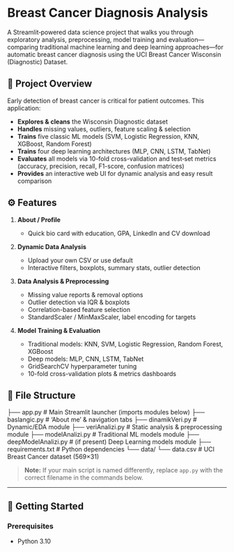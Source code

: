 # Breast Cancer Diagnosis Analysis

A Streamlit‐powered data science project that walks you through exploratory analysis, preprocessing, model training and evaluation—comparing traditional machine learning and deep learning approaches—for automatic breast cancer diagnosis using the UCI Breast Cancer Wisconsin (Diagnostic) Dataset.



## 🔎 Project Overview

Early detection of breast cancer is critical for patient outcomes. This application:

- **Explores & cleans** the Wisconsin Diagnostic dataset  
- **Handles** missing values, outliers, feature scaling & selection  
- **Trains** five classic ML models (SVM, Logistic Regression, KNN, XGBoost, Random Forest)  
- **Trains** four deep learning architectures (MLP, CNN, LSTM, TabNet)  
- **Evaluates** all models via 10-fold cross-validation and test‐set metrics (accuracy, precision, recall, F1-score, confusion matrices)  
- **Provides** an interactive web UI for dynamic analysis and easy result comparison  



## ⚙️ Features

1. **About / Profile**  
   - Quick bio card with education, GPA, LinkedIn and CV download  

2. **Dynamic Data Analysis**  
   - Upload your own CSV or use default  
   - Interactive filters, boxplots, summary stats, outlier detection  

3. **Data Analysis & Preprocessing**  
   - Missing value reports & removal options  
   - Outlier detection via IQR & boxplots  
   - Correlation-based feature selection  
   - StandardScaler / MinMaxScaler, label encoding for targets  

4. **Model Training & Evaluation**  
   - Traditional models: KNN, SVM, Logistic Regression, Random Forest, XGBoost  
   - Deep models: MLP, CNN, LSTM, TabNet  
   - GridSearchCV hyperparameter tuning  
   - 10-fold cross-validation plots & metrics dashboards  


## 📁 File Structure
├── app.py # Main Streamlit launcher (imports modules below)
├── baslangic.py # ‘About me’ & navigation tabs
├── dinamikVeri.py # Dynamic/EDA module
├── veriAnalizi.py # Static analysis & preprocessing module
├── modelAnalizi.py # Traditional ML models module
├── deepModelAnalizi.py # (if present) Deep Learning models module
├── requirements.txt # Python dependencies
└── data/
└── data.csv # UCI Breast Cancer dataset (569×31)


> **Note:** If your main script is named differently, replace `app.py` with the correct filename in the commands below.

---

## 🚀 Getting Started

### Prerequisites

- Python 3.10  

